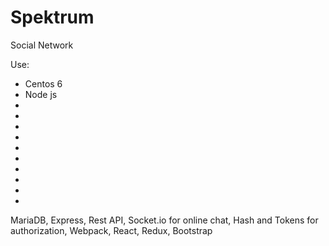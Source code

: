 # Spektrum

Social Network

Use: 
<ul>
	<li>Centos 6</li>
	<li>Node js</li>
	<li></li>
	<li></li>
	<li></li>
	<li></li>
	<li></li>
	<li></li>
	<li></li>
	<li></li>
	<li></li>
	<li></li>
</ul>

MariaDB,
Express,
Rest API,
Socket.io for online chat,
Hash and Tokens for authorization,
Webpack,
React,
Redux,
Bootstrap



